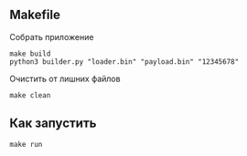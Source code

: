 ## Makefile
Собрать приложение
```
make build
python3 builder.py "loader.bin" "payload.bin" "12345678"
```
Очистить от лишних файлов
```
make clean
```

## Как запустить
```
make run
```
